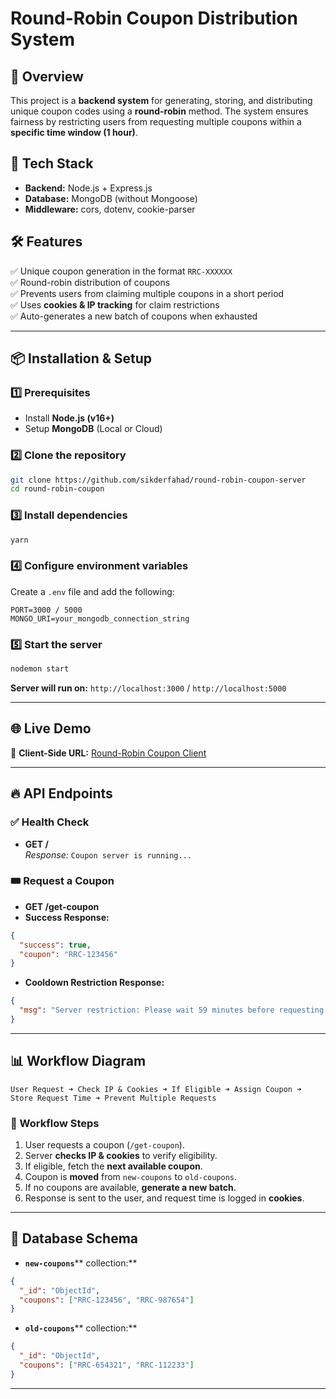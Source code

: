 # Round-Robin Coupon Distribution System

## 📌 Overview

This project is a **backend system** for generating, storing, and distributing unique coupon codes using a **round-robin** method. The system ensures fairness by restricting users from requesting multiple coupons within a **specific time window (1 hour)**.

## 🚀 Tech Stack

- **Backend:** Node.js + Express.js
- **Database:** MongoDB (without Mongoose)
- **Middleware:** cors, dotenv, cookie-parser

## 🛠 Features

✅ Unique coupon generation in the format `RRC-XXXXXX`\
✅ Round-robin distribution of coupons\
✅ Prevents users from claiming multiple coupons in a short period\
✅ Uses **cookies & IP tracking** for claim restrictions\
✅ Auto-generates a new batch of coupons when exhausted

---

## 📦 Installation & Setup

### 1️⃣ Prerequisites

- Install **Node.js (v16+)**
- Setup **MongoDB** (Local or Cloud)

### 2️⃣ Clone the repository

```sh
git clone https://github.com/sikderfahad/round-robin-coupon-server
cd round-robin-coupon
```

### 3️⃣ Install dependencies

```sh
yarn
```

### 4️⃣ Configure environment variables

Create a `.env` file and add the following:

```env
PORT=3000 / 5000
MONGO_URI=your_mongodb_connection_string
```

### 5️⃣ Start the server

```sh
nodemon start
```

**Server will run on:** `http://localhost:3000` / `http://localhost:5000`

---

## 🌐 Live Demo

🔗 **Client-Side URL:** [Round-Robin Coupon Client](https://round-robin-coupon-client.vercel.app)

---

## 🔥 API Endpoints

### ✅ **Health Check**

- **GET /**\
  _Response:_ `Coupon server is running...`

### 🎟 **Request a Coupon**

- **GET /get-coupon**
- **Success Response:**

```json
{
  "success": true,
  "coupon": "RRC-123456"
}
```

- **Cooldown Restriction Response:**

```json
{
  "msg": "Server restriction: Please wait 59 minutes before requesting another coupon."
}
```

---

## 📊 Workflow Diagram

```
User Request ➜ Check IP & Cookies ➜ If Eligible ➜ Assign Coupon ➜ Store Request Time ➜ Prevent Multiple Requests
```

### 🌟 Workflow Steps

1. User requests a coupon (`/get-coupon`).
2. Server **checks IP & cookies** to verify eligibility.
3. If eligible, fetch the **next available coupon**.
4. Coupon is **moved** from `new-coupons` to `old-coupons`.
5. If no coupons are available, **generate a new batch**.
6. Response is sent to the user, and request time is logged in **cookies**.

---

## 📂 Database Schema

- **`new-coupons`**\*\* collection:\*\*

```json
{
  "_id": "ObjectId",
  "coupons": ["RRC-123456", "RRC-987654"]
}
```

- **`old-coupons`**\*\* collection:\*\*

```json
{
  "_id": "ObjectId",
  "coupons": ["RRC-654321", "RRC-112233"]
}
```

---
